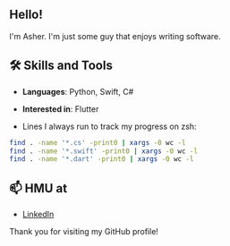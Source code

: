 <!--
**asherchok/asherchok** is a ✨ _special_ ✨ repository because its `README.md` (this file) appears on your GitHub profile.

Here are some ideas to get you started:

- 🔭 I’m currently working on ...
- 🌱 I’m currently learning ...
- 👯 I’m looking to collaborate on ...
- 🤔 I’m looking for help with ...
- 💬 Ask me about ...
- 📫 How to reach me: ...
- 😄 Pronouns: ...
- ⚡ Fun fact: ...
-->
## Hello!

I'm Asher. I'm just some guy that enjoys writing software.

## 🛠️ Skills and Tools

- **Languages**: Python, Swift, C#
- **Interested in**: Flutter

- Lines I always run to track my progress on zsh:
```bash
find . -name '*.cs' -print0 | xargs -0 wc -l
find . -name '*.swift' -print0 | xargs -0 wc -l
find . -name '*.dart' -print0 | xargs -0 wc -l
```

## 📫 HMU at

- [LinkedIn](https://www.linkedin.com/in/asherchok/)

Thank you for visiting my GitHub profile!

